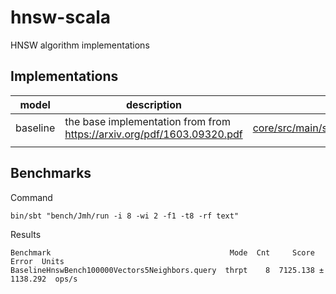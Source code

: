 # hnsw-scala

HNSW algorithm implementations

## Implementations

| model    | description                                                            | path                                                                |
|----------|------------------------------------------------------------------------|---------------------------------------------------------------------|
| baseline | the base implementation from from https://arxiv.org/pdf/1603.09320.pdf | [core/src/main/scala/io/github/tuannh982/hnsw/BaselineHnsw.scala](core/src/main/scala/io/github/tuannh982/hnsw/BaselineHnsw.scala) |
|          |                                                                        |                                                                     |

## Benchmarks

Command

```shell
bin/sbt "bench/Jmh/run -i 8 -wi 2 -f1 -t8 -rf text"
```

Results

```text
Benchmark                                        Mode  Cnt     Score      Error  Units
BaselineHnswBench100000Vectors5Neighbors.query  thrpt    8  7125.138 ± 1138.292  ops/s
```